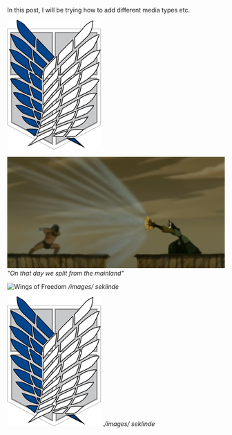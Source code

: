 In this post, I will be trying how to add different media types etc. 

![Wings of Freedom](./mediafiles/imagetest/wingsoffreedom.png)

![Avatar Kyoshi](./../mediafiles/imagetest/kyoshi2.webp)
*"On that day we split from the mainland"*

![Wings of Freedom](/images/wingsoffreedom.png)
*/images/ seklinde*

![Wings of Freedom](./images/wingsoffreedom.png)
*./images/ seklinde*